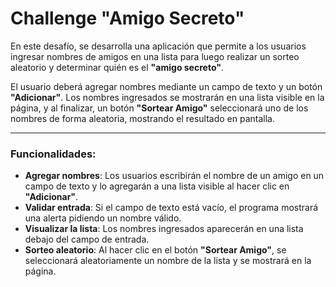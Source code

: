<h1>Challenge "Amigo Secreto"</h1>  

En este desafío, se desarrolla una aplicación que permite a los usuarios ingresar nombres de amigos en una lista para luego realizar un sorteo aleatorio y determinar quién es el **"amigo secreto"**.

El usuario deberá agregar nombres mediante un campo de texto y un botón **"Adicionar"**. Los nombres ingresados se mostrarán en una lista visible en la página, y al finalizar, un botón **"Sortear Amigo"** seleccionará uno de los nombres de forma aleatoria, mostrando el resultado en pantalla.  

----------------------------------------------------------------------

<h3>Funcionalidades:</h3>

* **Agregar nombres**: Los usuarios escribirán el nombre de un amigo en un campo de texto y lo agregarán a una lista visible al hacer clic en **"Adicionar"**.
* **Validar entrada**: Si el campo de texto está vacío, el programa mostrará una alerta pidiendo un nombre válido.
* **Visualizar la lista**: Los nombres ingresados aparecerán en una lista debajo del campo de entrada.
* **Sorteo aleatorio**: Al hacer clic en el botón **"Sortear Amigo"**, se seleccionará aleatoriamente un nombre de la lista y se mostrará en la página.

